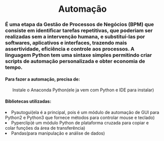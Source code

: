<h1 align = "center"> Automação </h1>

<h3>É uma etapa da Gestão de Processos de Negócios (BPM) que consiste em identificar tarefas repetitivas, que poderiam ser realizadas sem a intervenção humana, e substituí-las por softwares, aplicativos e interfaces, trazendo mais assertividade, eficiência e controle aos processos.
A linguagem Python tem uma sintaxe simples permitindo criar scripts de automação personalizada e obter economia de tempo.</h3> 

<h4>Para fazer a automação, precisa de:</h4>

<ul>Instale o Anaconda Python(ele ja vem com Python e IDE para instalar)</ul>

<h4>Bibliotecas utilizadas:</h4>

<li>Pyautogui(ela é a principal, pois é um módulo de automação de GUI para Python2 e Python3 que fornece métodos para controlar mouse e teclado)</li>
<li>Pyperclip(é um módulo Python de plataforma cruzada para copiar e colar funções da área de transferência)</li>
<li>Pandas(para manipulação e análise de dados)</li>
